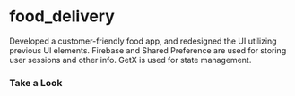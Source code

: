 # food_delivery

Developed a customer-friendly food app, and redesigned the UI utilizing previous UI elements. Firebase and Shared Preference are used for storing user sessions and other info. GetX is used for state management. 

### Take a Look
<img stc="https://github.com/md-ruhulamin/food_delivery/blob/main/foodapp_figma.png">

